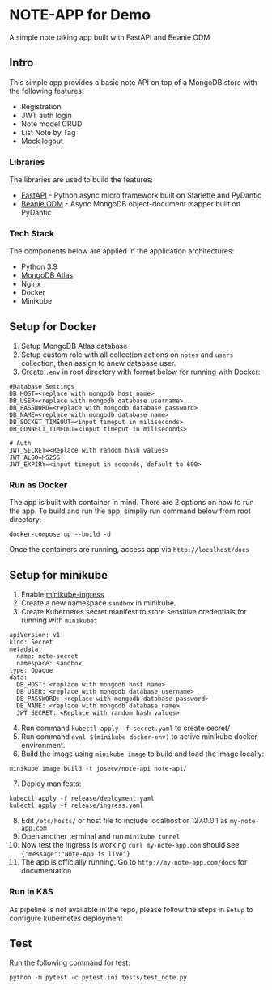 # NOTE-APP for Demo
A simple note taking app built with FastAPI and Beanie ODM


## Intro

This simple app provides a basic note API on top of a MongoDB store with the following features:
* Registration
* JWT auth login
* Note model CRUD
* List Note by Tag
* Mock logout

### Libraries
The libraries are used to build the features:
- [FastAPI]() - Python async micro framework built on Starlette and PyDantic  
- [Beanie ODM]() - Async MongoDB object-document mapper built on PyDantic

### Tech Stack
The components below are applied in the application architectures:
- Python 3.9
- [MongoDB Atlas]()
- Nginx
- Docker
- Minikube

## Setup for Docker

1. Setup MongoDB Atlas database
2. Setup custom role with all collection actions on `notes` and `users` collection, then assign to anew database user. 
3. Create `.env` in root directory with format below for running with Docker:
```
#Database Settings
DB_HOST=<replace with mongodb host name>
DB_USER=<replace with mongodb database username>
DB_PASSWORD=<replace with mongodb database password>
DB_NAME=<replace with mongodb database name>
DB_SOCKET_TIMEOUT=<input timeput in miliseconds>
DB_CONNECT_TIMEOUT=<input timeput in miliseconds>

# Auth
JWT_SECRET=<Replace with random hash values>
JWT_ALGO=HS256
JWT_EXPIRY=<input timeput in seconds, default to 600>

```

### Run as Docker
The app is built with container in mind. There are 2 options on how to run the app. 
To build and run the app, simpliy run command below from root directory:
```
docker-compose up --build -d 
```
Once the containers are running, access app via `http://localhost/docs` 


## Setup for minikube
1. Enable [minikube-ingress]()
2. Create a new namespace `sandbox` in minikube.
3. Create Kubernetes secret manifest to store sensitive credentials for running with `minikube`:
```
apiVersion: v1
kind: Secret
metadata:
  name: note-secret
  namespace: sandbox
type: Opaque
data:
  DB_HOST: <replace with mongodb host name>
  DB_USER: <replace with mongodb database username>
  DB_PASSWORD: <replace with mongodb database password>
  DB_NAME: <replace with mongodb database name>
  JWT_SECRET: <Replace with random hash values>
```
4. Run command `kubectl apply -f secret.yaml` to create secret/
5. Run command `eval $(minikube docker-env)` to active minikube docker environment.
6. Build the image using `minikube image` to build and load the image locally:
```
minikube image build -t josecw/note-api note-api/
```
7. Deploy manifests:
```
kubectl apply -f release/deployment.yaml
kubectl apply -f release/ingress.yaml
```
8. Edit `/etc/hosts/` or host file to include localhost or 127.0.0.1 as `my-note-app.com` 
9. Open another terminal and run `minikube tunnel`
10. Now test the ingress is working `curl my-note-app.com` should see `{"message":"Note-App is live"}`
11. The app is officially running. Go to `http://my-note-app.com/docs` for documentation

### Run in K8S  
As pipeline is not available in the repo, please follow the steps in `Setup` to configure kubernetes deployment

## Test
Run the following command for test:
```
python -m pytest -c pytest.ini tests/test_note.py
```

[FastAPI]: https://fastapi.tiangolo.com "FastAPI web framework"
[Beanie ODM]: https://roman-right.github.io/beanie/ "Beanie object-document mapper"
[MongoDB Atlas]: https://www.mongodb.com "MongoDB NoSQL homepage"
[minikube-ingress]: https://kubernetes.io/docs/tasks/access-application-cluster/ingress-minikube/ "Enable minikube ingress"